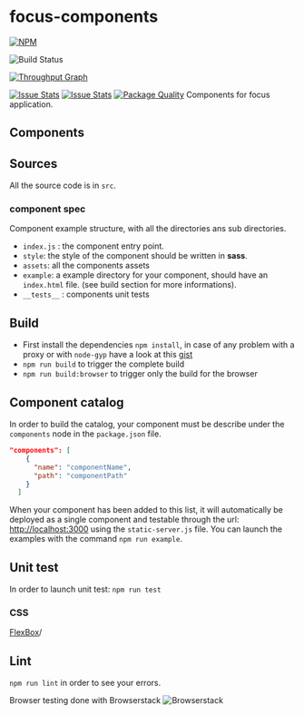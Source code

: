 focus-components
========================

[![NPM](https://nodei.co/npm/focus-components.png?downloads=true&downloadRank=true&stars=true)](https://nodei.co/npm/focus-components/)

![Build Status](https://travis-ci.org/KleeGroup/focus-components.svg)

[![Throughput Graph](https://graphs.waffle.io/KleeGroup/focus-components/throughput.svg)](https://graphs.waffle.io/KleeGroup/focus-components/metrics)

[![Issue Stats](http://issuestats.com/github/kleegroup/focus-components/badge/pr)](http://issuestats.com/github/kleegroup/focus-components)
[![Issue Stats](http://issuestats.com/github/kleegroup/focus-components/badge/issue)](http://issuestats.com/github/kleegroup/focus-components)
[![Package Quality](http://npm.packagequality.com/badge/focus-components.png)](http://packagequality.com/#?package=focus-components)
Components for focus application.

## Components

## Sources

All the source code is in `src`.

### component spec

Component example structure, with all the directories ans sub directories.
- `index.js` : the component entry point.
- `style`: the style of the component should be written in **sass**.
- `assets`: all the components assets
- `example`: a example directory for your component, should have an `index.html` file. (see build section for more informations).
- `__tests__` : components unit tests

## Build
- First install the dependencies `npm install`, in case of any problem with a proxy or with `node-gyp` have a look at this [gist](https://gist.github.com/pierr/9c35b3657c053d13d373)
- `npm run build` to trigger the complete build
- `npm run build:browser` to trigger only the build for the browser



## Component catalog

In order to build the catalog, your component must be describe under the `components` node in the `package.json` file.

```json
"components": [
    {
      "name": "componentName",
      "path": "componentPath"
    }
  ]
```

When your component has been added to this list, it will automatically be deployed as a single component and testable through the url: [http://localhost:3000](http://localhost:3000) using the `static-server.js` file. You can launch the examples with the command `npm run example`.

## Unit test

In order to launch unit test: `npm run test`


### CSS

[FlexBox](https://css-tricks.com/snippets/css/a-guide-to-flexbox)/

## Lint
`npm run lint` in order to see your errors.


Browser testing done with Browserstack 
<img class="larger" src="https://worldvectorlogo.com/logos/browserstack.svg" alt="Browserstack" title="Browserstack" />
